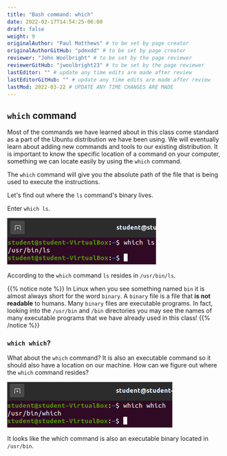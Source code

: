```yaml
---
title: "Bash command: which"
date: 2022-02-17T14:54:25-06:00
draft: false
weight: 9
originalAuthor: "Paul Matthews" # to be set by page creator
originalAuthorGitHub: "pdmxdd" # to be set by page creator
reviewer: "John Woolbright" # to be set by the page reviewer
reviewerGitHub: "jwoolbright23" # to be set by the page reviewer
lastEditor: "" # update any time edits are made after review
lastEditorGitHub: "" # update any time edits are made after review
lastMod: 2022-03-22 # UPDATE ANY TIME CHANGES ARE MADE
---
```


## `which` command

Most of the commands we have learned about in this class come standard as a part of the Ubuntu distribution we have been using. We will eventually learn about adding new commands and tools to our existing distribution. It is important to know the specific location of a command on your computer, something we can locate easily by using the `which` command.

The `which` command will give you the absolute path of the file that is being used to execute the instructions.

Let's find out where the `ls` command's binary lives.

Enter `which ls`.

![which ls](pictures/which-ls.png?classes=border)

According to the `which` command `ls` resides in `/usr/bin/ls`.

{{% notice note %}}
In Linux when you see something named `bin` it is almost always short for the word `binary`. A `binary` file is a file that **is not readable** to humans. Many `binary` files are executable programs. In fact, looking into the `/usr/bin` and `/bin` directories you may see the names of many executable programs that we have already used in this class!
{{% /notice %}}

### `which which`?

What about the `which` command? It is also an executable command so it should also have a location on our machine. How can we figure out where the `which` command resides?

![which which](pictures/which-which.png?classes=border)

It looks like the which command is also an executable binary located in `/usr/bin`.